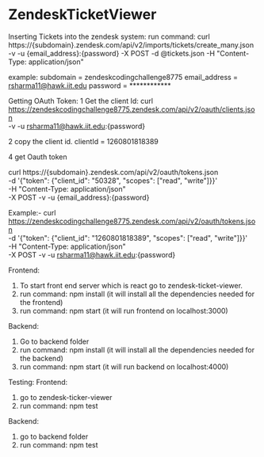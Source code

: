# ZendeskTicketViewer

Inserting Tickets into the zendesk system:
run command:
curl https://{subdomain}.zendesk.com/api/v2/imports/tickets/create_many.json -v -u {email_address}:{password} -X POST -d @tickets.json -H "Content-Type: application/json"

example:
subdomain = zendeskcodingchallenge8775
email_address = rsharma11@hawk.iit.edu
password = ************

Getting OAuth Token:
1 Get the client Id:
    curl https://zendeskcodingchallenge8775.zendesk.com/api/v2/oauth/clients.json \
  -v -u rsharma11@hawk.iit.edu:{password}

2 copy the client id.
    clientId = 1260801818389

4 get Oauth token

curl https://{subdomain}.zendesk.com/api/v2/oauth/tokens.json \
-d '{"token": {"client_id": "50328", "scopes": ["read", "write"]}}' \
-H "Content-Type: application/json" \
-X POST -v -u {email_address}:{password}


Example:-
curl https://zendeskcodingchallenge8775.zendesk.com/api/v2/oauth/tokens.json \
-d '{"token": {"client_id": "1260801818389", "scopes": ["read", "write"]}}' \
-H "Content-Type: application/json" \
-X POST -v -u rsharma11@hawk.iit.edu:{password}

Frontend:
1. To start front end server which is react go to zendesk-ticket-viewer.
2. run command: npm install (it will install all the dependencies needed for the frontend)
3. run command: npm start (it will run frontend on localhost:3000)

Backend:
1. Go to backend folder
2. run command: npm install (it will install all the dependencies needed for the backend)
3. run command: npm start (it will run backend on localhost:4000)

Testing:
Frontend:
1. go to zendesk-ticker-viewer
2. run command: npm test

Backend:
1. go to backend folder
2. run command: npm test
